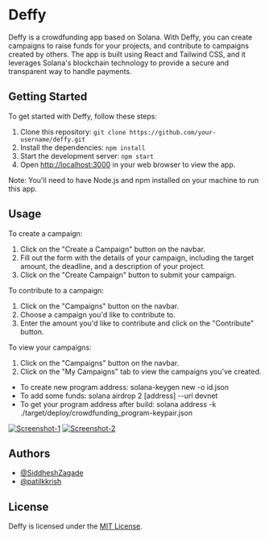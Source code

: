 # Deffy

Deffy is a crowdfunding app based on Solana. With Deffy, you can create campaigns to raise funds for your projects, and contribute to campaigns created by others. The app is built using React and Tailwind CSS, and it leverages Solana's blockchain technology to provide a secure and transparent way to handle payments.

## Getting Started

To get started with Deffy, follow these steps:

1. Clone this repository: `git clone https://github.com/your-username/deffy.git`
2. Install the dependencies: `npm install`
3. Start the development server: `npm start`
4. Open [http://localhost:3000](http://localhost:3000) in your web browser to view the app.

Note: You'll need to have Node.js and npm installed on your machine to run this app.

## Usage

To create a campaign:

1. Click on the "Create a Campaign" button on the navbar.
2. Fill out the form with the details of your campaign, including the target amount, the deadline, and a description of your project.
3. Click on the "Create Campaign" button to submit your campaign.

To contribute to a campaign:

1. Click on the "Campaigns" button on the navbar.
2. Choose a campaign you'd like to contribute to.
3. Enter the amount you'd like to contribute and click on the "Contribute" button.

To view your campaigns:

1. Click on the "Campaigns" button on the navbar.
2. Click on the "My Campaigns" tab to view the campaigns you've created.

- To create new program address: solana-keygen new -o id.json
- To add some funds: solana airdrop 2 [address] --url devnet
- To get your program address after build: solana address -k ./target/deploy/crowdfunding_program-keypair.json

<a href="https://ibb.co/SfB2qMb"><img src="https://i.ibb.co/Y0h6v1m/Screenshot-1.png" alt="Screenshot-1" border="0"></a>
<a href="https://ibb.co/LtqzvCN"><img src="https://i.ibb.co/3N8yk0R/Screenshot-2.png" alt="Screenshot-2" border="0"></a>

## Authors
- [@SiddheshZagade](https://github.com/SiddheshZagade)
- [@patilkkrish](https://www.github.com/patilkkrish)

## License

Deffy is licensed under the [MIT License](LICENSE).
